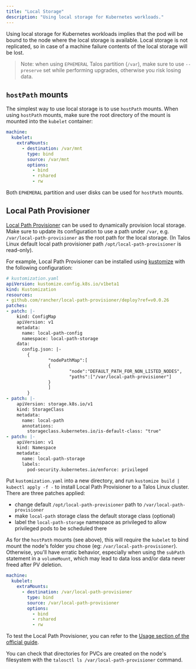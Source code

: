 ```yaml
---
title: "Local Storage"
description: "Using local storage for Kubernetes workloads."
---
```


Using local storage for Kubernetes workloads implies that the pod will be bound to the node where the local storage is available.
Local storage is not replicated, so in case of a machine failure contents of the local storage will be lost.

> Note: when using `EPHEMERAL` Talos partition (`/var`), make sure to use `--preserve` set while performing upgrades, otherwise you risk losing data.

## `hostPath` mounts

The simplest way to use local storage is to use `hostPath` mounts.
When using `hostPath` mounts, make sure the root directory of the mount is mounted into the `kubelet` container:

```yaml
machine:
  kubelet:
    extraMounts:
      - destination: /var/mnt
        type: bind
        source: /var/mnt
        options:
          - bind
          - rshared
          - rw
```

Both `EPHEMERAL` partition and user disks can be used for `hostPath` mounts.

## Local Path Provisioner

[Local Path Provisioner](https://github.com/rancher/local-path-provisioner) can be used to dynamically provision local storage.
Make sure to update its configuration to use a path under `/var`, e.g. `/var/local-path-provisioner` as the root path for the local storage.
(In Talos Linux default local path provisioner path `/opt/local-path-provisioner` is read-only).

For example, Local Path Provisioner can be installed using [kustomize](https://kustomize.io/) with the following configuration:

```yaml
# kustomization.yaml
apiVersion: kustomize.config.k8s.io/v1beta1
kind: Kustomization
resources:
- github.com/rancher/local-path-provisioner/deploy?ref=v0.0.26
patches:
- patch: |-
    kind: ConfigMap
    apiVersion: v1
    metadata:
      name: local-path-config
      namespace: local-path-storage
    data:
      config.json: |-
        {
                "nodePathMap":[
                {
                        "node":"DEFAULT_PATH_FOR_NON_LISTED_NODES",
                        "paths":["/var/local-path-provisioner"]
                }
                ]
        }
- patch: |-
    apiVersion: storage.k8s.io/v1
    kind: StorageClass
    metadata:
      name: local-path
      annotations:
        storageclass.kubernetes.io/is-default-class: "true"
- patch: |-
    apiVersion: v1
    kind: Namespace
    metadata:
      name: local-path-storage
      labels:
        pod-security.kubernetes.io/enforce: privileged
```

Put `kustomization.yaml` into a new directory, and run `kustomize build | kubectl apply -f -` to install Local Path Provisioner to a Talos Linux cluster.
There are three patches applied:

* change default `/opt/local-path-provisioner` path to `/var/local-path-provisioner`
* make `local-path` storage class the default storage class (optional)
* label the `local-path-storage` namespace as privileged to allow privileged pods to be scheduled there

As for the `hostPath` mounts (see above), this will require the `kubelet` to bind mount the node's folder you chose (eg: `/var/local-path-provisioner`).
Otherwise, you'll have erratic behavior, especially when using the `subPath` statement in a `volumeMount`, which may lead to data loss and/or data never freed after PV deletion.

```yaml
machine:
  kubelet:
    extraMounts:
      - destination: /var/local-path-provisioner
        type: bind
        source: /var/local-path-provisioner
        options:
          - bind
          - rshared
          - rw
```

To test the Local Path Provisioner, you can refer to the [Usage section of the official guide](https://github.com/rancher/local-path-provisioner?tab=readme-ov-file#usage).

You can check that directories for PVCs are created on the node's filesystem with the `talosctl ls /var/local-path-provisioner` command.
